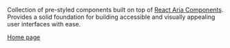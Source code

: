 Collection of pre-styled components built on top of [React Aria Components](https://react-spectrum.adobe.com/react-aria/index.html). Provides a solid foundation for building accessible and visually appealing user interfaces with ease.

[Home page](https://shim.kkga.me)
